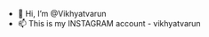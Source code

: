 - 👋 Hi, I’m @Vikhyatvarun
- 📫 This is my INSTAGRAM account - vikhyatvarun

<!---
Vikhyatvarun/Vikhyatvarun is a ✨ special ✨ repository because its `README.md` (this file) appears on your GitHub profile.
You can click the Preview link to take a look at your changes.
--->
